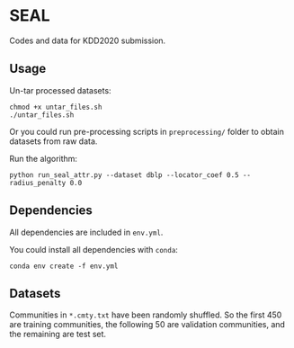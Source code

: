 # SEAL
Codes and data for KDD2020 submission.

## Usage

Un-tar processed datasets:

```
chmod +x untar_files.sh
./untar_files.sh
```

Or you could run pre-processing scripts in `preprocessing/` folder to obtain datasets from raw data.


Run the algorithm:

```
python run_seal_attr.py --dataset dblp --locator_coef 0.5 --radius_penalty 0.0
```

## Dependencies

All dependencies are included in `env.yml`.

You could install all dependencies with `conda`:

```
conda env create -f env.yml
```


## Datasets

Communities in `*.cmty.txt` have been randomly shuffled.
So the first 450 are training communities, the following 50 are validation communities, and the remaining are test set.